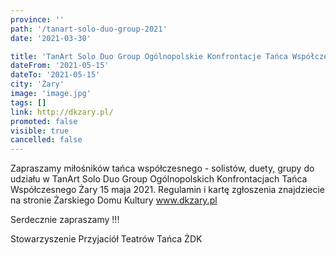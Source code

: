 ```yaml
---
province: ''
path: '/tanart-solo-duo-group-2021'
date: '2021-03-30'

title: 'TanArt Solo Duo Group Ogólnopolskie Konfrontacje Tańca Współczesnego Żary 2021'
dateFrom: '2021-05-15'
dateTo: '2021-05-15'
city: 'Żary'
image: 'image.jpg'
tags: []
link: http://dkzary.pl/
promoted: false
visible: true
cancelled: false
---
```

Zapraszamy miłośników tańca współczesnego - solistów, duety, grupy do udziału w TanArt Solo Duo Group Ogólnopolskich Konfrontacjach Tańca Współczesnego Żary 15 maja 2021. Regulamin i kartę zgłoszenia znajdziecie na stronie Żarskiego Domu Kultury www.dkzary.pl 

Serdecznie zapraszamy !!!

Stowarzyszenie Przyjaciół Teatrów Tańca ŻDK
